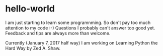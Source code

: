 # hello-world

I am just starting to learn some programnming. So don't pay too much attention to my code :-)
Questions I probably can't answer too good yet. Feedback and tips are always more than welcome.

Currently (January 7, 2017 half way) I am working on Learning Python the Hard Way by Zed A. Shaw.
